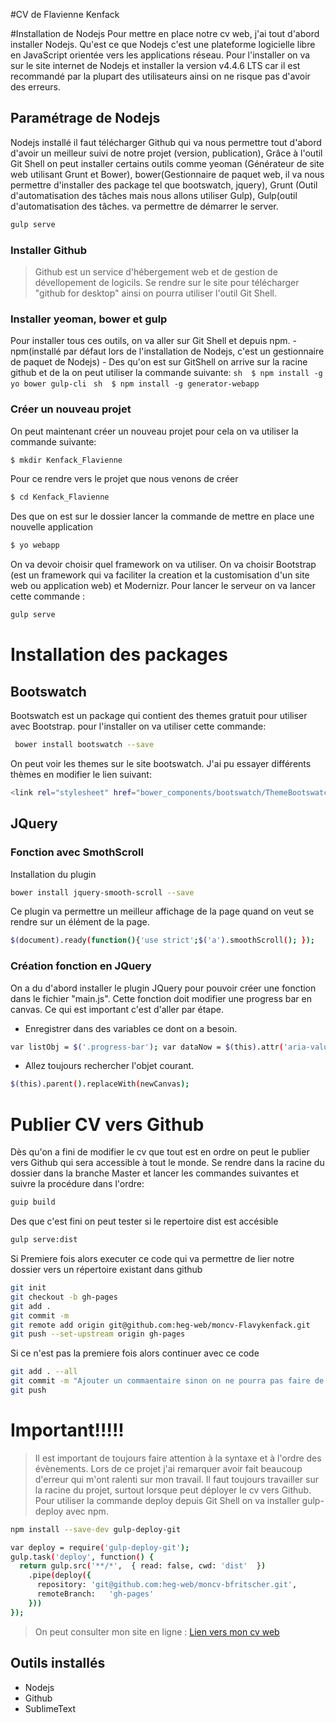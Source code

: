 #CV de Flavienne Kenfack

#Installation de Nodejs
Pour mettre en place notre cv web, j'ai tout d'abord installer Nodejs. 
Qu'est ce que Nodejs c'est une plateforme logicielle libre en JavaScript orientée vers les applications réseau.
Pour l'installer on va sur le site internet de Nodejs et installer la version v4.4.6 LTS car il est recommandé par la plupart des utilisateurs ainsi on ne risque pas d'avoir des erreurs.


## Paramétrage de Nodejs
Nodejs installé il faut télécharger Github qui va nous permettre tout d'abord d'avoir un meilleur suivi de notre projet (version, publication),
Grâce à l'outil Git Shell on peut installer certains outils comme yeoman (Générateur de site web utilisant Grunt et Bower),
bower(Gestionnaire de paquet web, il va nous permettre d'installer des package tel que bootswatch, jquery), Grunt (Outil d'automatisation des tâches mais nous allons utiliser Gulp), Gulp(outil d'automatisation des tâches. va permettre de démarrer le server.

```sh
gulp serve
```

### Installer Github
>Github est un service d'hébergement web et de gestion de dévellopement de logicils. 
>Se rendre sur le site pour télécharger "github for desktop" ainsi on pourra utiliser l'outil Git Shell.

### Installer yeoman, bower et gulp
Pour installer tous ces outils, on va aller sur Git Shell et depuis npm. 
	- npm(installé par défaut lors de l'installation de Nodejs, c'est un gestionnaire de paquet de Nodejs)
	- Des qu'on est sur GitShell on arrive sur la racine github et de la on peut utiliser la commande suivante: 
	 ```sh 
	 $ npm install -g yo bower gulp-cli
	 ```
	```sh 
	 $ npm install -g generator-webapp
	```

### Créer un nouveau projet
On peut maintenant créer un nouveau projet pour cela on va utiliser la commande suivante:
```sh
$ mkdir Kenfack_Flavienne
```
Pour ce rendre vers le projet que nous venons de créer 
```sh
$ cd Kenfack_Flavienne
```
Des que on est sur le dossier lancer la commande de mettre en place une nouvelle application 
```sh
$ yo webapp
```
On va devoir choisir quel framework on va utiliser. On va choisir Bootstrap (est un framework qui va faciliter la creation et la customisation d'un site web ou application web) et Modernizr.
Pour lancer le serveur on va lancer cette commande : 
```sh
gulp serve
```


# Installation des packages
## Bootswatch
Bootswatch est un package qui contient des themes gratuit pour utiliser avec Bootstrap.
pour l'installer on va utiliser cette commande: 
```sh
 bower install bootswatch --save
```
On peut voir les themes sur le site bootswatch. J'ai pu essayer différents thèmes en modifier le lien suivant: 
```sh
<link rel="stylesheet" href="bower_components/bootswatch/ThemeBootswatchAModifier/bootstrap.css" />
```

## JQuery
### Fonction avec SmothScroll
Installation du plugin
```sh
bower install jquery-smooth-scroll --save 
```
Ce plugin va permettre un meilleur affichage de la page quand on veut se rendre sur un élément de la page.
```sh
$(document).ready(function(){'use strict';$('a').smoothScroll(); }); 
```


### Création fonction en JQuery
On a du d'abord installer le plugin JQuery pour pouvoir créer une fonction dans le fichier "main.js".
Cette fonction doit modifier une progress bar en canvas. Ce qui est important c'est d'aller par étape.
- Enregistrer dans des variables ce dont on a besoin. 
```sh
var listObj = $('.progress-bar'); var dataNow = $(this).attr('aria-valuenow');
```

- Allez toujours rechercher l'objet courant. 
```sh
$(this).parent().replaceWith(newCanvas);
```



# Publier CV vers Github
Dès qu'on a fini de modifier le cv que tout est en ordre on peut le publier vers Github qui sera accessible à tout le monde.
Se rendre dans la racine du dossier dans la branche Master et lancer les commandes suivantes et suivre la procédure dans l'ordre:

```sh
guip build
```
Des que c'est fini on peut tester si le repertoire dist est accésible 
```sh
gulp serve:dist
```
Si Premiere fois alors executer ce code qui va permettre de lier notre dossier vers un répertoire existant dans github
```sh
git init
git checkout -b gh-pages
git add .
git commit -m 
git remote add origin git@github.com:heg-web/moncv-Flavykenfack.git
git push --set-upstream origin gh-pages
```
Si ce n'est pas la premiere fois alors continuer avec ce code
```sh 
git add . --all
git commit -m "Ajouter un commaentaire sinon on ne pourra pas faire de push"
git push
``` 

# Important!!!!!
>Il est important de toujours faire attention à la syntaxe et à l'ordre des évènements.
>Lors de ce projet j'ai remarquer avoir fait beaucoup d'erreur qui m'ont ralenti sur mon travail.
>Il faut toujours travailler sur la racine du projet, surtout lorsque peut déployer le cv vers Github.
>Pour utiliser la commande deploy depuis Git Shell on va installer gulp-deploy avec npm.

```sh
npm install --save-dev gulp-deploy-git
```

```sh
var deploy = require('gulp-deploy-git');
gulp.task('deploy', function() {
  return gulp.src('**/*',  { read: false, cwd: 'dist'  })
    .pipe(deploy({
      repository: 'git@github.com:heg-web/moncv-bfritscher.git',
      remoteBranch:   'gh-pages'
    }))
});
```
>On peut consulter mon site en ligne : [Lien vers mon cv web](https://heg-web.github.io/moncv-Flavykenfack/)

## Outils installés
- Nodejs
- Github
- SublimeText
